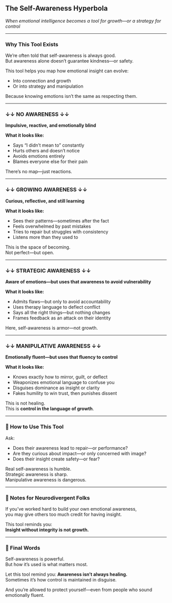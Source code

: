 ## The Self-Awareness Hyperbola  
*When emotional intelligence becomes a tool for growth—or a strategy for control*

---

### Why This Tool Exists  
We’re often told that self-awareness is always good.  
But awareness alone doesn’t guarantee kindness—or safety.

This tool helps you map how emotional insight can evolve:
- Into connection and growth  
- Or into strategy and manipulation

Because knowing emotions isn’t the same as respecting them.

---

### ↓↓ NO AWARENESS ↓↓  
**Impulsive, reactive, and emotionally blind**

**What it looks like:**
- Says “I didn’t mean to” constantly
- Hurts others and doesn’t notice
- Avoids emotions entirely
- Blames everyone else for their pain

There’s no map—just reactions.

---

### ↓↓ GROWING AWARENESS ↓↓  
**Curious, reflective, and still learning**

**What it looks like:**
- Sees their patterns—sometimes after the fact
- Feels overwhelmed by past mistakes
- Tries to repair but struggles with consistency
- Listens more than they used to

This is the space of becoming.  
Not perfect—but open.

---

### ↓↓ STRATEGIC AWARENESS ↓↓  
**Aware of emotions—but uses that awareness to avoid vulnerability**

**What it looks like:**
- Admits flaws—but only to avoid accountability
- Uses therapy language to deflect conflict
- Says all the right things—but nothing changes
- Frames feedback as an attack on their identity

Here, self-awareness is armor—not growth.

---

### ↓↓ MANIPULATIVE AWARENESS ↓↓  
**Emotionally fluent—but uses that fluency to control**

**What it looks like:**
- Knows exactly how to mirror, guilt, or deflect
- Weaponizes emotional language to confuse you
- Disguises dominance as insight or clarity
- Fakes humility to win trust, then punishes dissent

This is not healing.  
This is **control in the language of growth**.

---

### 🧭 How to Use This Tool
Ask:
- Does their awareness lead to repair—or performance?
- Are they curious about impact—or only concerned with image?
- Does their insight create safety—or fear?

Real self-awareness is humble.  
Strategic awareness is sharp.  
Manipulative awareness is dangerous.

---

### 🧠 Notes for Neurodivergent Folks
If you’ve worked hard to build your own emotional awareness,  
you may give others too much credit for having insight.

This tool reminds you:  
**Insight without integrity is not growth.**

---

### 💛 Final Words
Self-awareness is powerful.  
But how it’s used is what matters most.

Let this tool remind you:
**Awareness isn’t always healing.**  
Sometimes it’s how control is maintained in disguise.

And you’re allowed to protect yourself—even from people who sound emotionally fluent.